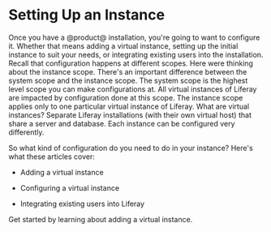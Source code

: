 # Setting Up an Instance [](id=setting-up-a-liferay-instance)

Once you have a @product@ installation, you're going to want to configure it.
Whether that means adding a virtual instance, setting up the initial instance to
suit your needs, or integrating existing users into the installation. Recall
that configuration happens at different scopes. Here were thinking about the
instance scope. There's an important difference between the system scope and the
instance scope. The system scope is the highest level scope you can make
configurations at. All virtual instances of Liferay are impacted by
configuration done at this scope. The instance scope applies only to one
particular virtual instance of Liferay. What are virtual instances? Separate
Liferay installations (with their own virtual host) that share a server and
database. Each instance can be configured very differently.

So what kind of configuration do you need to do in your instance? Here's what
these articles cover:

- Adding a virtual instance

- Configuring a virtual instance

- Integrating existing users into Liferay

Get started by learning about adding a virtual instance.


